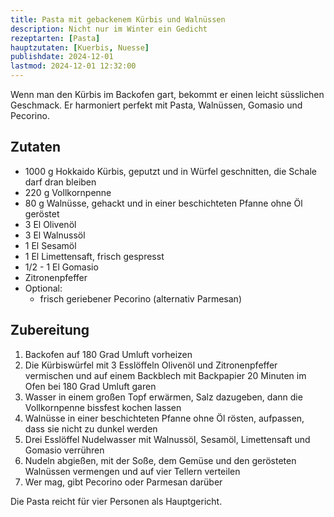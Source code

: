 ```yaml
---
title: Pasta mit gebackenem Kürbis und Walnüssen
description: Nicht nur im Winter ein Gedicht
rezeptarten: [Pasta]
hauptzutaten: [Kuerbis, Nuesse]
publishdate: 2024-12-01
lastmod: 2024-12-01 12:32:00
---
```


Wenn man den Kürbis im Backofen gart, bekommt er einen leicht süsslichen Geschmack. Er harmoniert perfekt mit Pasta, Walnüssen, Gomasio und Pecorino.


## Zutaten

- 1000 g Hokkaido Kürbis, geputzt und in Würfel geschnitten, die Schale darf dran bleiben
- 220 g Vollkornpenne
- 80 g Walnüsse, gehackt und in einer beschichteten Pfanne ohne Öl geröstet
- 3 El Olivenöl
- 3 El Walnussöl
- 1 El Sesamöl
- 1 El Limettensaft, frisch gespresst
- 1/2 - 1 El Gomasio
- Zitronenpfeffer
- Optional:
  - frisch geriebener Pecorino (alternativ Parmesan)

## Zubereitung

1. Backofen auf 180 Grad Umluft vorheizen
2. Die Kürbiswürfel mit 3 Esslöffeln Olivenöl und Zitronenpfeffer vermischen und auf einem Backblech mit Backpapier 20 Minuten im Ofen bei 180 Grad Umluft garen
3. Wasser in einem großen Topf erwärmen, Salz dazugeben, dann die Vollkornpenne bissfest kochen lassen
4. Walnüsse in einer beschichteten Pfanne ohne Öl rösten, aufpassen, dass sie nicht zu dunkel werden
4. Drei Esslöffel Nudelwasser mit Walnussöl, Sesamöl, Limettensaft und Gomasio verrühren
5. Nudeln abgießen, mit der Soße, dem Gemüse und den gerösteten Walnüssen vermengen und auf vier Tellern verteilen
6. Wer mag, gibt Pecorino oder Parmesan darüber


Die Pasta reicht für vier Personen als Hauptgericht.
